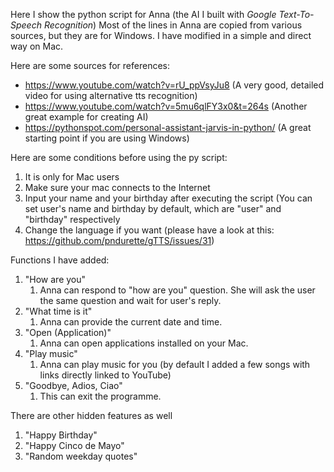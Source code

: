 Here I show the python script for Anna (the AI I built with *Google Text-To-Speech Recognition*)
Most of the lines in Anna are copied from various sources, but they are for Windows. I have modified in a simple and direct way on Mac.

Here are some sources for references:
* https://www.youtube.com/watch?v=rU_ppVsyJu8 (A very good, detailed video for using alternative tts recognition)
* https://www.youtube.com/watch?v=5mu6qlFY3x0&t=264s (Another great example for creating AI)
* https://pythonspot.com/personal-assistant-jarvis-in-python/ (A great starting point if you are using Windows)

Here are some conditions before using the py script:
1. It is only for Mac users
1. Make sure your mac connects to the Internet
1. Input your name and your birthday after executing the script (You can set user's name and birthday by default, which are "user" and "birthday" respectively
1. Change the language if you want (please have a look at this: https://github.com/pndurette/gTTS/issues/31)

Functions I have added:
1. "How are you"
    1. Anna can respond to "how are you" question. She will ask the user the same question and wait for user's reply.
1. "What time is it"
    1. Anna can provide the current date and time.
1. "Open (Application)"
    1. Anna can open applications installed on your Mac.
1. "Play music"
    1. Anna can play music for you (by default I added a few songs with links directly linked to YouTube)
1. "Goodbye, Adios, Ciao"
    1. This can exit the programme.

There are other hidden features as well
1. "Happy Birthday"
2. "Happy Cinco de Mayo"
3. "Random weekday quotes"
